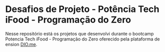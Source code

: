 # Desafios de Projeto - Potência Tech iFood - Programação do Zero
Nesse repositório está os projetos que desenvolvi durante o bootcamp Potencia Tech iFood - Programação do Zero oferecido pela plataforma de ension [DIO.me](https://www.dio.me).
